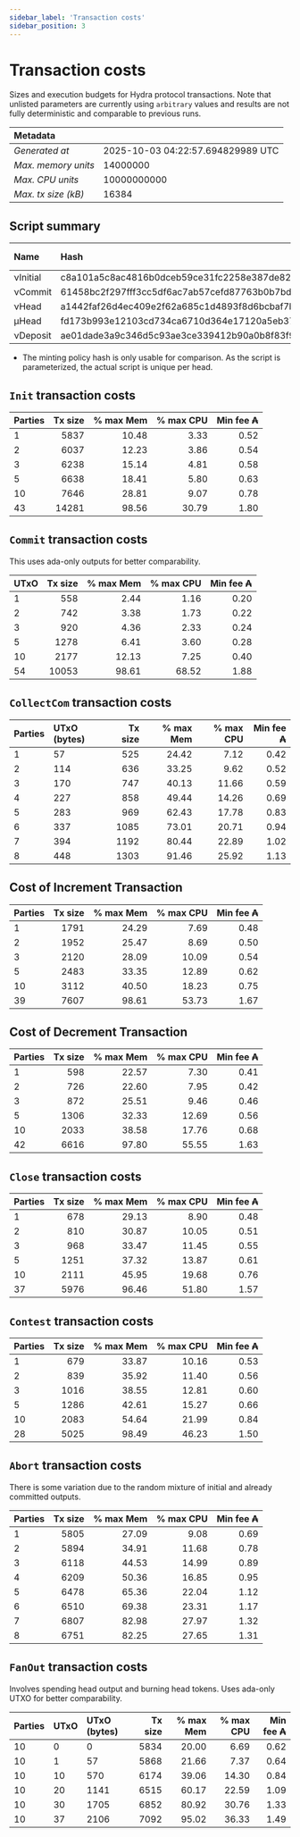 ```yaml
--- 
sidebar_label: 'Transaction costs' 
sidebar_position: 3 
--- 
```


# Transaction costs 

Sizes and execution budgets for Hydra protocol transactions. Note that unlisted parameters are currently using `arbitrary` values and results are not fully deterministic and comparable to previous runs.

| Metadata | |
| :--- | :--- |
| _Generated at_ | 2025-10-03 04:22:57.694829989 UTC |
| _Max. memory units_ | 14000000 |
| _Max. CPU units_ | 10000000000 |
| _Max. tx size (kB)_ | 16384 |

## Script summary

| Name   | Hash | Size (Bytes) 
| :----- | :--- | -----------: 
| νInitial | c8a101a5c8ac4816b0dceb59ce31fc2258e387de828f02961d2f2045 | 2652 | 
| νCommit | 61458bc2f297fff3cc5df6ac7ab57cefd87763b0b7bd722146a1035c | 685 | 
| νHead | a1442faf26d4ec409e2f62a685c1d4893f8d6bcbaf7bcb59d6fa1340 | 14599 | 
| μHead | fd173b993e12103cd734ca6710d364e17120a5eb37a224c64ab2b188* | 5284 | 
| νDeposit | ae01dade3a9c346d5c93ae3ce339412b90a0b8f83f94ec6baa24e30c | 1102 | 

* The minting policy hash is only usable for comparison. As the script is parameterized, the actual script is unique per head.

## `Init` transaction costs

| Parties | Tx size | % max Mem | % max CPU | Min fee ₳ |
| :------ | ------: | --------: | --------: | --------: |
| 1| 5837 | 10.48 | 3.33 | 0.52 |
| 2| 6037 | 12.23 | 3.86 | 0.54 |
| 3| 6238 | 15.14 | 4.81 | 0.58 |
| 5| 6638 | 18.41 | 5.80 | 0.63 |
| 10| 7646 | 28.81 | 9.07 | 0.78 |
| 43| 14281 | 98.56 | 30.79 | 1.80 |


## `Commit` transaction costs
 This uses ada-only outputs for better comparability.

| UTxO | Tx size | % max Mem | % max CPU | Min fee ₳ |
| :--- | ------: | --------: | --------: | --------: |
| 1| 558 | 2.44 | 1.16 | 0.20 |
| 2| 742 | 3.38 | 1.73 | 0.22 |
| 3| 920 | 4.36 | 2.33 | 0.24 |
| 5| 1278 | 6.41 | 3.60 | 0.28 |
| 10| 2177 | 12.13 | 7.25 | 0.40 |
| 54| 10053 | 98.61 | 68.52 | 1.88 |


## `CollectCom` transaction costs

| Parties | UTxO (bytes) |Tx size | % max Mem | % max CPU | Min fee ₳ |
| :------ | :----------- |------: | --------: | --------: | --------: |
| 1 | 57 | 525 | 24.42 | 7.12 | 0.42 |
| 2 | 114 | 636 | 33.25 | 9.62 | 0.52 |
| 3 | 170 | 747 | 40.13 | 11.66 | 0.59 |
| 4 | 227 | 858 | 49.44 | 14.26 | 0.69 |
| 5 | 283 | 969 | 62.43 | 17.78 | 0.83 |
| 6 | 337 | 1085 | 73.01 | 20.71 | 0.94 |
| 7 | 394 | 1192 | 80.44 | 22.89 | 1.02 |
| 8 | 448 | 1303 | 91.46 | 25.92 | 1.13 |


## Cost of Increment Transaction

| Parties | Tx size | % max Mem | % max CPU | Min fee ₳ |
| :------ | ------: | --------: | --------: | --------: |
| 1| 1791 | 24.29 | 7.69 | 0.48 |
| 2| 1952 | 25.47 | 8.69 | 0.50 |
| 3| 2120 | 28.09 | 10.09 | 0.54 |
| 5| 2483 | 33.35 | 12.89 | 0.62 |
| 10| 3112 | 40.50 | 18.23 | 0.75 |
| 39| 7607 | 98.61 | 53.73 | 1.67 |


## Cost of Decrement Transaction

| Parties | Tx size | % max Mem | % max CPU | Min fee ₳ |
| :------ | ------: | --------: | --------: | --------: |
| 1| 598 | 22.57 | 7.30 | 0.41 |
| 2| 726 | 22.60 | 7.95 | 0.42 |
| 3| 872 | 25.51 | 9.46 | 0.46 |
| 5| 1306 | 32.33 | 12.69 | 0.56 |
| 10| 2033 | 38.58 | 17.76 | 0.68 |
| 42| 6616 | 97.80 | 55.55 | 1.63 |


## `Close` transaction costs

| Parties | Tx size | % max Mem | % max CPU | Min fee ₳ |
| :------ | ------: | --------: | --------: | --------: |
| 1| 678 | 29.13 | 8.90 | 0.48 |
| 2| 810 | 30.87 | 10.05 | 0.51 |
| 3| 968 | 33.47 | 11.45 | 0.55 |
| 5| 1251 | 37.32 | 13.87 | 0.61 |
| 10| 2111 | 45.95 | 19.68 | 0.76 |
| 37| 5976 | 96.46 | 51.80 | 1.57 |


## `Contest` transaction costs

| Parties | Tx size | % max Mem | % max CPU | Min fee ₳ |
| :------ | ------: | --------: | --------: | --------: |
| 1| 679 | 33.87 | 10.16 | 0.53 |
| 2| 839 | 35.92 | 11.40 | 0.56 |
| 3| 1016 | 38.55 | 12.81 | 0.60 |
| 5| 1286 | 42.61 | 15.27 | 0.66 |
| 10| 2083 | 54.64 | 21.99 | 0.84 |
| 28| 5025 | 98.49 | 46.23 | 1.50 |


## `Abort` transaction costs
There is some variation due to the random mixture of initial and already committed outputs.

| Parties | Tx size | % max Mem | % max CPU | Min fee ₳ |
| :------ | ------: | --------: | --------: | --------: |
| 1| 5805 | 27.09 | 9.08 | 0.69 |
| 2| 5894 | 34.91 | 11.68 | 0.78 |
| 3| 6118 | 44.53 | 14.99 | 0.89 |
| 4| 6209 | 50.36 | 16.85 | 0.95 |
| 5| 6478 | 65.36 | 22.04 | 1.12 |
| 6| 6510 | 69.38 | 23.31 | 1.17 |
| 7| 6807 | 82.98 | 27.97 | 1.32 |
| 8| 6751 | 82.25 | 27.65 | 1.31 |


## `FanOut` transaction costs
Involves spending head output and burning head tokens. Uses ada-only UTXO for better comparability.

| Parties | UTxO  | UTxO (bytes) | Tx size | % max Mem | % max CPU | Min fee ₳ |
| :------ | :---- | :----------- | ------: | --------: | --------: | --------: |
| 10 | 0 | 0 | 5834 | 20.00 | 6.69 | 0.62 |
| 10 | 1 | 57 | 5868 | 21.66 | 7.37 | 0.64 |
| 10 | 10 | 570 | 6174 | 39.06 | 14.30 | 0.84 |
| 10 | 20 | 1141 | 6515 | 60.17 | 22.59 | 1.09 |
| 10 | 30 | 1705 | 6852 | 80.92 | 30.76 | 1.33 |
| 10 | 37 | 2106 | 7092 | 95.02 | 36.33 | 1.49 |

